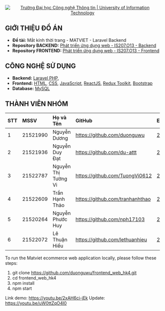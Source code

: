 <p align="center">
  <a href="https://www.uit.edu.vn/" title="Trường Đại học Công nghệ Thông tin" style="border: none;">
    <img src="https://i.imgur.com/WmMnSRt.png" alt="Trường Đại học Công nghệ Thông tin | University of Information Technology">
  </a>
</p>



## GIỚI THIỆU ĐỒ ÁN

-    **Đề tài:** Mắt kính thời trang - MATVIET - Laravel Backend
-    **Repository BACKEND:** [Phát triển ứng dụng web - IS207.O13 - Backend](https://github.com/duonguwu/backend_web_hk4)
-    **Repository FRONTEND:** [Phát triển ứng dụng web - IS207.O13 - Frontend](https://github.com/duonguwu/frontend_web_hk4)

## CÔNG NGHỆ SỬ DỤNG

-    **Backend:** [Laravel PHP](https://laravel.com/), 
-    **Frontend:** [HTML](https://developer.mozilla.org/en-US/docs/Web/HTML), [CSS](https://developer.mozilla.org/en-US/docs/Web/CSS), [JavaScript](https://www.javascript.com/), [ReactJS](https://reactjs.org/), [Redux Toolkit](https://redux.js.org/), [Bootstrap](https://reactstrap.github.io/?path=/story/home-installation--page)
-    **Database:** [MySQL](https://www.mysql.com/)

## THÀNH VIÊN NHÓM

| STT | MSSV     | Họ và Tên            | GitHub                            | Email                  |
| :-- | :------- | :------------------- | :-------------------------------- | :--------------------- |
| 1   | 21521990 | Nguyễn Dương         | https://github.com/duonguwu       | 21521990@gm.uit.edu.vn |
| 2   | 21521936 | Nguyễn Duy Đạt       | https://github.com/du-attt        | 21521936@gm.uit.edu.vn |
| 3   | 21522787 | Nguyễn Thị Tường Vi  | https://github.com/TuongVi0612    | 21522787@gm.uit.edu.vn |
| 4   | 21522609 | Trần Hạnh Thảo       | https://github.com/tranhanhthao   | 21522609@gm.uit.edu.vn |
| 5   | 21520264 | Nguyễn Phước Huy     | https://github.com/nph17103       | 21520264@gm.uit.edu.vn |
| 6   | 21522072 | Lê Thuận Hiếu        | https://github.com/lethuanhieu    | 21522072@gm.uit.edu.vn |

To run the Matviet ecommerce web application locally, please follow these steps:

1. git clone https://github.com/duonguwu/frontend_web_hk4.git
2. cd frontend_web_hk4
3. npm install
4. npm start

Link demo: https://youtu.be/2xAH6ci-jEk
Update: https://youtu.be/uW0ttZqO4I0
